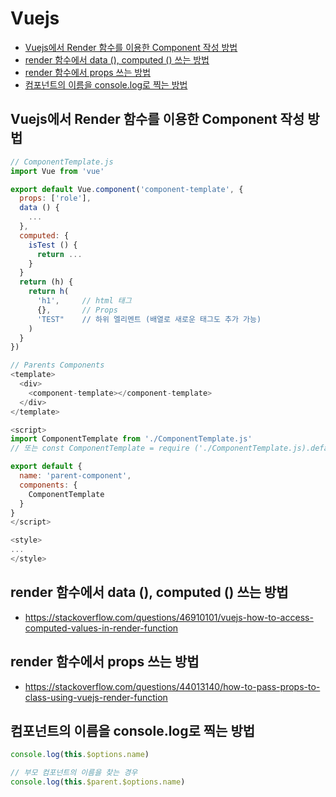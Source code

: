 # Vuejs
  - [Vuejs에서 Render 함수를 이용한 Component 작성 방법](#vuejs에서-render-함수를-이용한-component-작성-방법)
  - [render 함수에서 data (), computed () 쓰는 방법](#render-함수에서-data--computed--쓰는-방법)
  - [render 함수에서 props 쓰는 방법](#render-함수에서-props-쓰는-방법)
  - [컴포넌트의 이름을 console.log로 찍는 방법](#컴포넌트의-이름을-consolelog로-찍는-방법)

## Vuejs에서 Render 함수를 이용한 Component 작성 방법

``` js
// ComponentTemplate.js
import Vue from 'vue'

export default Vue.component('component-template', {
  props: ['role'],
  data () {
    ...
  },
  computed: {
    isTest () {
      return ...
    }
  }
  return (h) {
    return h(
      'h1',     // html 태그
      {},       // Props
      'TEST"    // 하위 엘리멘트 (배열로 새로운 태그도 추가 가능)
    )
  }
})
```

``` js
// Parents Components
<template>
  <div>
    <component-template></component-template>
  </div>
</template>

<script>
import ComponentTemplate from './ComponentTemplate.js'
// 또는 const ComponentTemplate = require ('./ComponentTemplate.js).default

export default {
  name: 'parent-component',
  components: {
    ComponentTemplate
  }
}
</script>

<style>
...
</style>
```

## render 함수에서 data (), computed () 쓰는 방법
  - https://stackoverflow.com/questions/46910101/vuejs-how-to-access-computed-values-in-render-function

## render 함수에서 props 쓰는 방법
  - https://stackoverflow.com/questions/44013140/how-to-pass-props-to-class-using-vuejs-render-function

## 컴포넌트의 이름을 console.log로 찍는 방법
``` javascript
console.log(this.$options.name)

// 부모 컴포넌트의 이름을 찾는 경우
console.log(this.$parent.$options.name)
```